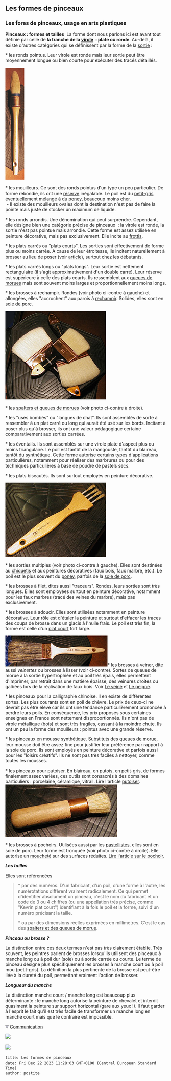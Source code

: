 ## Les formes de pinceaux
### Les fores de pinceaux, usage en arts plastiques
 **Pinceaux : formes et tailles**  La forme dont nous parlons ici est avant tout définie par celle de **la tranche de la [virole](virole.html)  : plate ou ronde**. Au-delà, il existe d'autres catégories qui se définissent par la forme de la [sortie](sortie.html) :

\* les ronds pointus. Leur virole est ronde mais leur sortie peut être moyennement longue ou bien courte pour exécuter des tracés détaillés.

![](images/brossearechampir.jpg)

\* les mouilleurs. Ce sont des ronds pointus d'un type un peu particulier. De forme rebondie, ils ont une [réserve](reserve.html) inégalable. Le poil est du [petit-gris](pincpoils.html#lepetitgris) éventuellement mélangé à du [poney](pincpoils.html#leponey), beaucoup moins cher.  
 - Il existe des mouilleurs ovales dont la destination n'est pas de faire la pointe mais juste de stocker un maximum de liquide.

\* les ronds arrondis. Une dénomination qui peut surprendre. Cependant, elle désigne bien une catégorie précise de pinceaux  : la virole est ronde, la sortie n'est pas pointue mais arrondie. Cette forme est assez utilisée en peinture décorative, mais pas exclusivement. Elle incite au [frottis](frotte.html).

\* les plats carrés ou "plats courts". Les sorties sont effectivement de forme plus ou moins carrée. A cause de leur étroitesse, ils incitent naturellement à brosser au lieu de poser (voir [article](brossepose.html)), surtout chez les débutants.

\* les plats carrés longs ou "plats longs". Leur sortie est nettement rectangulaire (il s'agit approximativement d'un double carré). Leur réserve est supérieure à celle des plats courts. Ils ressemblent aux [queues de morues](spalter.html) mais sont souvent moins larges et proportionnellement moins longs.

\* les brosses à rechampir. Rondes (voir photo ci-contre à gauche) et allongées, elles "accrochent" aux parois à [rechampir](rechampir.html). Solides, elles sont en [soie de porc](pincpoils.html#lasoiedeporc).

![](images/spaltersversionweb.jpg)

\* les [spalters et queues de morues](spalter.html) (voir photo ci-contre à droite).

\* les "usés bombés" ou "langues de chat". Ils sont assemblés de sorte à ressembler à un plat carré ou long qui aurait été usé sur les bords. Incitant à poser plus qu'à brosser, ils ont une valeur pédagogique certaine comparativement aux sorties carrées.

\* les éventails. Ils sont assemblés sur une virole plate d'aspect plus ou moins triangulaire. Le poil est tantôt de la mangouste, tantôt du blaireau, tantôt du synthétique. Cette forme autorise certains types d'applications particulières, notamment pour réaliser des marbrures ou pour des techniques particulières à base de poudre de pastels secs.

\* les plats biseautés. Ils sont surtout employés en peinture décorative.

![](images/brossechiqueter.jpg)

\* les sorties multiples (voir photo ci-contre à gauche). Elles sont destinées au [chiquetis](chiquetis.html) et aux peintures décoratives (faux bois, faux marbre, etc.). Le poil est le plus souvent du [poney](pincpoils.html#leponey), parfois de la [soie de porc](pincpoils.html#lasoiedeporc).

\* les brosses à filet, dites aussi "traceurs". Rondes, leurs sorties sont très longues. Elles sont employées surtout en peinture décorative, notamment pour les faux marbres (tracé des veines du marbre), mais pas exclusivement.

\* les brosses à adoucir. Elles sont utilisées notamment en peinture décorative. Leur rôle est d'étaler la peinture et surtout d'effacer les traces des coups de brosse dans un glacis à l'huile frais. Le poil est très fin, la forme est celle d'un [plat court](pincformes.html#lesplatscarresouplatscourts) fort large. 

[![](images/brosseaveiner.jpg)](pincformes.html#lesbrossesaveiner)\* les brosses à veiner, dite aussi _veinettes_ ou brosses à lisser (voir ci-contre). Sortes de queues de morue à la sortie hypertrophiée et au poil très épais, elles permettent d'imprimer, par retrait dans une matière épaisse, des veinures droites ou galbées lors de la réalisation de faux bois. Voir [Le veiné](veinelisse.html) et [Le peigne](peigne.html).

\* les pinceaux pour la calligraphie chinoise. Il en existe de différentes sortes. Les plus courants sont en poil de chèvre. Le prix de ceux-ci ne devrait pas être élevé car ils ont une tendance particulièrement prononcée à perdre leurs poils. En conséquence, les prix proposés sous certaines enseignes en France sont nettement disproportionnés. Ils n'ont pas de virole métallique (bois) et sont très fragiles, cassant à la moindre chute. Ils ont un peu la forme des mouilleurs : pointus avec une grande réserve.

\* les pinceaux en mousse synthétique. Substituts des [queues de morue](spalter.html), leur mousse doit être assez fine pour justifier leur préférence par rapport à la soie de porc. Ils sont employés en peinture décorative et parfois aussi pour les "loisirs créatifs". Ils ne sont pas très faciles à nettoyer, comme toutes les mousses.

\* les pinceaux pour putoiser. En blaireau, en putois, en petit-gris, de formes finalement assez variées, ces outils sont consacrés à des domaines particuliers : porcelaine, céramique, vitrail. Lire l'article [putoiser](techmelangecouleurs.html#putoiser).![](images/brossepochoir.jpg)

\* les brosses à pochoirs. Utilisées aussi par les [pastellistes](pastelssecs.html), elles sont en soie de porc. Leur forme est tronquée (voir photo ci-contre à droite). Elle autorise un [moucheté](mouchete.html) sur des surfaces réduites. [Lire l'article sur le pochoir](pochoir.html).

**_Les tailles_**

Elles sont référencées

> \* par des numéros. D'un fabricant, d'un poil, d'une forme à l'autre, les numérotations diffèrent vraiment radicalement. Ce qui permet d'identifier absolument un pinceau, c'est le nom du fabricant et un code de 3 ou 4 chiffres (ou une appellation très précise, comme "Kevrin plat court") identifiant à la fois le poil et la forme, suivi d'un numéro précisant la taille.
> 
> \* ou par des dimensions réelles exprimées en millimètres. C'est le cas des [spalters et des queues de morue](spalter.html).

**_Pinceau ou brosse ?_**

La distinction entre ces deux termes n'est pas très clairement établie. Très souvent, les peintres parlent de brosses lorsqu'ils utilisent des pinceaux à manche long ou à poil dur (soie) ou à sortie carrée ou courte. Le terme de pinceau désigne plus spécifiquement les brosses à manche court ou à poil mou (petit-gris). La définition la plus pertinente de la brosse est peut-être liée à la dureté du poil, permettant vraiment l'action de brosser.

**_Longueur du manche_**

La distinction manche court / manche long est beaucoup plus déterminante : le manche long autorise la peinture de chevalet et interdit quasiment la peinture sur support horizontal (gare aux yeux !). Il faut garder à l'esprit le fait qu'il est très facile de transformer un manche long en manche court mais que le contraire est impossible.



![](images/flechebas.gif) [Communication](http://www.artrealite.com/annonceurs.htm) 

[![](https://cbonvin.fr/sites/regie.artrealite.com/visuels/campagne1.png)](index-2.html#20131014)

![](https://cbonvin.fr/sites/regie.artrealite.com/visuels/campagne2.png)
```
title: Les formes de pinceaux
date: Fri Dec 22 2023 11:28:03 GMT+0100 (Central European Standard Time)
author: postite
```

